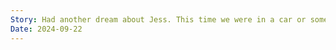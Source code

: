 ```yaml
---
Story: Had another dream about Jess. This time we were in a car or something, and we’re talking about our past life after breaking up. I just distinctly remember her being set on girls. I just feel sorry for her that she’s so lost.
Date: 2024-09-22
---
```

